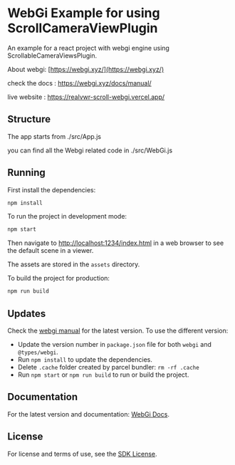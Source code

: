 # WebGi Example for using ScrollCameraViewPlugin

An example for a react project with webgi engine using ScrollableCameraViewsPlugin.

About webgi: [https://webgi.xyz/](https://webgi.xyz/)

check the docs : https://webgi.xyz/docs/manual/

live website : https://realvwr-scroll-webgi.vercel.app/

## Structure

The app starts from ./src/App.js

you can find all the Webgi related code in ./src/WebGi.js

## Running

First install the dependencies:

```bash
npm install
```

To run the project in development mode:

```bash
npm start
```

Then navigate to [http://localhost:1234/index.html](http://localhost:1234/index.html) in a web browser to see the default scene in a viewer.

The assets are stored in the `assets` directory.

To build the project for production:

```bash
npm run build
```

## Updates

Check the [webgi manual](https://webgi.xyz/docs/manual/#sdk-links) for the latest version.
To use the different version:

- Update the version number in `package.json` file for both `webgi` and `@types/webgi`.
- Run `npm install` to update the dependencies.
- Delete `.cache` folder created by parcel bundler: `rm -rf .cache`
- Run `npm start` or `npm run build` to run or build the project.

## Documentation

For the latest version and documentation: [WebGi Docs](https://webgi.xyz/docs/).

## License

For license and terms of use, see the [SDK License](https://webgi.xyz/docs/license).

